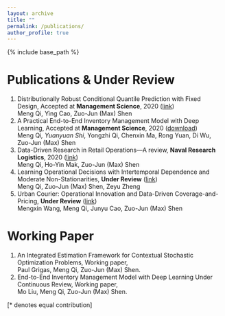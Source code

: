 ```yaml
---
layout: archive
title: ""
permalink: /publications/
author_profile: true
---
```

{% include base_path %} 

# Publications & Under Review
1. Distributionally Robust Conditional Quantile Prediction with Fixed Design, Accepted at **Management Science**, 2020 ([link](https://papers.ssrn.com/sol3/papers.cfm?abstract_id=3397450))     
Meng Qi, Ying Cao, Zuo-Jun (Max) Shen
1. A Practical End-to-End Inventory Management Model with Deep Learning, Accepted at **Management Science**, 2020 ([download](http://alicemengqi.github.io/site/files/End_to_End_revision3-7.pdf))    
Meng Qi<sup>*</sup>, Yuanyuan Shi<sup>*</sup>, Yongzhi Qi, Chenxin Ma, Rong Yuan, Di Wu, Zuo-Jun (Max) Shen
1. Data-Driven Research in Retail Operations—A review, **Naval Research Logistics**, 2020 ([link](https://onlinelibrary.wiley.com/doi/full/10.1002/nav.21949))   
Meng Qi, Ho-Yin Mak, Zuo-Jun (Max) Shen
1. Learning Operational Decisions with Intertemporal Dependence and Moderate Non-Stationarities, **Under Review** ([link](https://papers.ssrn.com/sol3/papers.cfm?abstract_id=3648615))     
Meng Qi, Zuo-Jun (Max) Shen, Zeyu Zheng
1. Urban Courier: Operational Innovation and Data-Driven Coverage-and-Pricing, **Under Review** ([link](https://papers.ssrn.com/sol3/papers.cfm?abstract_id=3678317))     
Mengxin Wang, Meng Qi, Junyu Cao, Zuo-Jun (Max) Shen


# Working Paper
1. An Integrated Estimation Framework for Contextual Stochastic Optimization Problems, Working paper,      
Paul Grigas, Meng Qi, Zuo-Jun (Max) Shen.
1. End-to-End Inventory Management Model with Deep Learning Under Continuous Review, Working paper,       
Mo Liu, Meng Qi, Zuo-Jun (Max) Shen.

[\* denotes equal contribution]

<!-- {% if author.googlescholar %}
  You can also find my articles on <u><a href="{{author.googlescholar}}">my Google Scholar profile</a>.</u>
{% endif %}

{% include base_path %}

{% for post in site.publications reversed %}
  {% include archive-single.html %}
{% endfor %}
 -->
